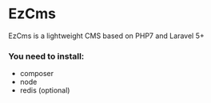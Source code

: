 # EzCms
EzCms is a lightweight CMS based on PHP7 and Laravel 5+

### You need to install:
- composer
- node
- redis (optional)